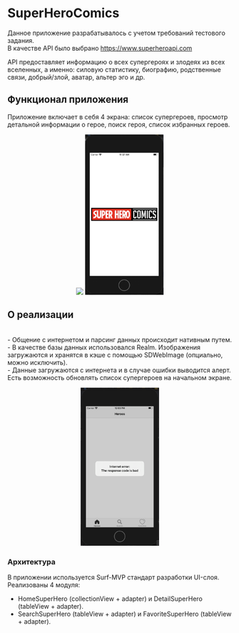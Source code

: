 # SuperHeroComics
Данное приложение разрабатывалось с учетом требований тестового задания.
<br>В качестве API было выбрано https://www.superheroapi.com

API предоставляет информацию о всех супергероях и злодеях из всех вселенных, а именно: силовую статистику, биографию, родственные связи, добрый/злой, аватар, альтер эго и др.

## Функционал приложения
Приложение включает в себя 4 экрана: список супергероев, просмотр детальной информации о герое, поиск героя, список избранных героев.

<p align = "center">
  <img src = "https://github.com/air-igor/SuperHeroComics-Surf/blob/main/SuperHeroComics-Surf/readme/previewSHC.gif">
  <img src = "https://github.com/air-igor/SuperHeroComics-Surf/blob/main/SuperHeroComics-Surf/readme/screenLaunchSHC.png" width="35%" height="35%">
</p>

## О реализации
<br> - Общение с интернетом и парсинг данных происходит нативным путем.
<br> - В качестве базы данных использовался Realm. Изображения загружаются и хранятся в кэше с помощью SDWebImage (опциально, можно исключить).
<br> - Данные загружаются с интернета и в случае ошибки выводится алерт. Есть возможность обновлять список супергероев на начальном экране. 


<p align = "center"><img src = "https://github.com/air-igor/SuperHeroComics-Surf/blob/main/SuperHeroComics-Surf/readme/internetErrorSHC.png" width="35%" height="35%"></p>

### Архитектура
В приложении используется Surf-MVP стандарт разработки UI-слоя. 
Реализованы 4 модуля: 
- HomeSuperHero (collectionView + adapter) и DetailSuperHero (tableView + adapter).
- SearchSuperHero (tableView + adapter) и FavoriteSuperHero (tableView + adapter).
